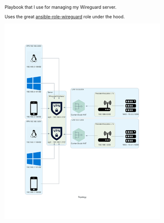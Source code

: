 Playbook that I use for managing my Wireguard server.

Uses the great [ansible-role-wireguard](https://github.com/githubixx/ansible-role-wireguard) role under the hood.

![topology](topology.png)
